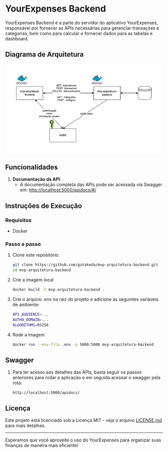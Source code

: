 # YourExpenses Backend

YourExpenses Backend é a parte do servidor do aplicativo YourExpenses, responsável por fornecer as APIs necessárias para gerenciar transações e categorias, bem como para calcular e fornecer dados para as tabelas e dashboard.

## Diagrama de Arquitetura
![Diagrama de Arquitetura](./mvp-arquitetura.drawio.png)

## Funcionalidades

1. **Documentação da API**:
   - A documentação completa das APIs pode ser acessada via Swagger em: [http://localhost:5000/apidocs/#/](http://localhost:5000/apidocs/#/)


## Instruções de Execução
### Requisitos
- Docker

### Passo a passo
1. Clone este repositório:

   ```bash
   git clone https://github.com/gutakeda/mvp-arquitetura-backend.git
   cd mvp-arquitetura-backend
   ```

2. Crie a imagem local

   ```bash
   docker build -t mvp-arquitetura-backend .
   ```

3. Crie o arquivo .env na raiz do projeto e adicione as seguintes variáveis de ambiente:
   ```bash
   API_AUDIENCE=...
   AUTH0_DOMAIN=...
   ALGORITHMS=RS256
   ```

4. Rode a imagem

   ```bash
   docker run --env-file .env -p 5000:5000 mvp-arquitetura-backend
   ```

## Swagger

1. Para ter acesso aos detalhes das APIs, basta seguir os passos anteriores para rodar a aplicação e em seguida acessar o swagger pela rota:
   ```
   http://localhost:5000/apidocs/
   ```


## Licença

Este projeto está licenciado sob a Licença MIT - veja o arquivo [LICENSE.md](LICENSE.md) para mais detalhes.

---

Esperamos que você aproveite o uso do YourExpenses para organizar suas finanças de maneira mais eficiente!
